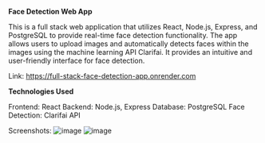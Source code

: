 **Face Detection Web App**

This is a full stack web application that utilizes React, Node.js, Express, and PostgreSQL to provide real-time face detection functionality. The app allows users to upload images and automatically detects faces within the images using the machine learning API Clarifai. It provides an intuitive and user-friendly interface for face detection.

Link: https://full-stack-face-detection-app.onrender.com

**Technologies Used**

Frontend: React
Backend: Node.js, Express
Database: PostgreSQL
Face Detection: Clarifai API


Screenshots:
![image](https://github.com/Kostaga/Face-Detection/assets/59094550/3152d0d2-2a47-499a-aafe-6c539c6febef)
![image](https://github.com/Kostaga/Face-Detection/assets/59094550/2b68482c-080e-42c9-a3a5-b3de34c90c45)

